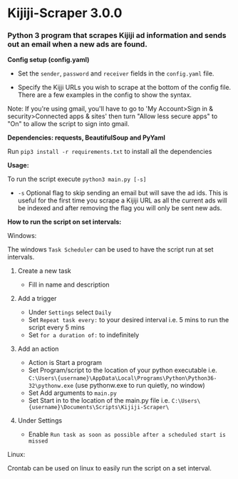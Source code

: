 # Kijiji-Scraper 3.0.0
### Python 3 program that scrapes Kijiji ad information and sends out an email when a new ads are found.


 **Config setup (config.yaml)**
 
 - Set the `sender`, `password` and `receiver` fields in the `config.yaml` file.
 
 - Specify the Kijji URLs you wish to scrape at the bottom of the config file. There are a few examples in the config to show the syntax.


Note: If you're using gmail, you'll have to go to 'My Account>Sign in & security>Connected apps & sites' then turn "Allow less secure apps" to "On" to allow the script to sign into gmail.


**Dependencies: requests, BeautifulSoup and PyYaml**

Run `pip3 install -r requirements.txt` to install all the dependencies

 
 **Usage:**
 
 To run the script execute `python3 main.py [-s]`
 
 - `-s` Optional flag to skip sending an email but will save the ad ids. This is useful for the first time you scrape a Kijiji URL as all the current ads will be indexed and after removing the flag you will only be sent new ads.


**How to run the script on set intervals:**

Windows:

The windows `Task Scheduler` can be used to have the script run at set intervals.

1. Create a new task
   - Fill in name and description

2. Add a trigger
   - Under `Settings` select `Daily`
   - Set `Repeat task every:` to your desired interval i.e. 5 mins to run the script every 5 mins
   - Set `for a duration of:` to indefinitely
   
3. Add an action
   - Action is Start a program
   - Set Program/script to the location of your python executable i.e. `C:\Users\{username}\AppData\Local\Programs\Python\Python36-32\pythonw.exe` (use pythonw.exe to run quietly, no window)
   - Set Add arguments to `main.py`
   - Set Start in to the location of the main.py file i.e. `C:\Users\{username}\Documents\Scripts\Kijiji-Scraper\`
   
4. Under Settings
   - Enable `Run task as soon as possible after a scheduled start is missed`
   
   
Linux:

Crontab can be used on linux to easily run the script on a set interval.
